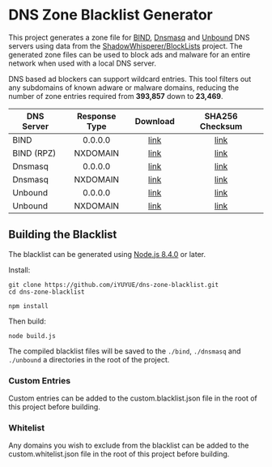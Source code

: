 # DNS Zone Blacklist Generator

This project generates a zone file for [BIND](https://en.wikipedia.org/wiki/BIND), [Dnsmasq](https://en.wikipedia.org/wiki/Dnsmasq) and [Unbound](https://en.wikipedia.org/wiki/Unbound_(DNS_server)) DNS servers using data from the [ShadowWhisperer/BlockLists](https://github.com/ShadowWhisperer/BlockLists) project. The generated zone files can be used to block ads and malware for an entire network when used with a local DNS server.

DNS based ad blockers can support wildcard entries. This tool filters out any subdomains of known adware or malware domains, reducing the number of zone entries required from **393,857** down to **23,469**.

| DNS Server | Response Type | Download  | SHA256 Checksum |
| ---------- |:-------------:|:---------:|:---------------:|
| BIND | 0.0.0.0 | [link](https://raw.githubusercontent.com/iYUYUE/dns-zone-blacklist/master/bind/zones.blacklist) | [link](https://raw.githubusercontent.com/iYUYUE/dns-zone-blacklist/master/bind/zones.blacklist.checksum) |
| BIND (RPZ) | NXDOMAIN | [link](https://raw.githubusercontent.com/iYUYUE/dns-zone-blacklist/master/bind/bind-nxdomain.blacklist) | [link](https://raw.githubusercontent.com/iYUYUE/dns-zone-blacklist/master/bind/bind-nxdomain.blacklist.checksum) |
| Dnsmasq | 0.0.0.0 | [link](https://raw.githubusercontent.com/iYUYUE/dns-zone-blacklist/master/dnsmasq/dnsmasq.blacklist) | [link](https://raw.githubusercontent.com/iYUYUE/dns-zone-blacklist/master/dnsmasq/dnsmasq.blacklist.checksum) |
| Dnsmasq | NXDOMAIN | [link](https://raw.githubusercontent.com/iYUYUE/dns-zone-blacklist/master/dnsmasq/dnsmasq-server.blacklist) | [link](https://raw.githubusercontent.com/iYUYUE/dns-zone-blacklist/master/dnsmasq/dnsmasq-server.blacklist.checksum) |
| Unbound | 0.0.0.0 | [link](https://raw.githubusercontent.com/iYUYUE/dns-zone-blacklist/master/unbound/unbound.blacklist) | [link](https://raw.githubusercontent.com/iYUYUE/dns-zone-blacklist/master/unbound/unbound.blacklist.checksum) |
| Unbound | NXDOMAIN | [link](https://raw.githubusercontent.com/iYUYUE/dns-zone-blacklist/master/unbound/unbound-nxdomain.blacklist) | [link](https://raw.githubusercontent.com/iYUYUE/dns-zone-blacklist/master/unbound/unbound-nxdomain.blacklist.checksum) |

## Building the Blacklist

The blacklist can be generated using [Node.js 8.4.0](https://nodejs.org) or later.

Install:

```
git clone https://github.com/iYUYUE/dns-zone-blacklist.git
cd dns-zone-blacklist

npm install
```

Then build:

```
node build.js
```

The compiled blacklist files will be saved to the `./bind`, `./dnsmasq` and `./unbound` a directories in the root of the project.

### Custom Entries

Custom entries can be added to the custom.blacklist.json file in the root of this project before building.

### Whitelist

Any domains you wish to exclude from the blacklist can be added to the custom.whitelist.json file in the root of this project before building.

